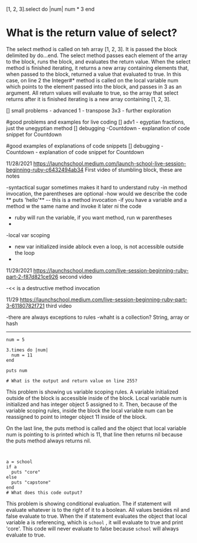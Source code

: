 [1, 2, 3].select do |num|
  num * 3
end
# What is the return value of select?

The select method is called on teh array [1, 2, 3]. 
It is passed the block delimited by do...end. The select method
passes each element of the array to the block, runs the block, and
evaluates the return value. When the select method is finished iterating, 
it returns a new array containing elements that, when passed to the block, returned
a value that evaluated to true. In this case, on line 2 the Integer#* method is called on
the local variable num which points to the element passed into the block, and passes in 3 as
an argument. All return values will evaluate to true, so the array that select returns after it
is finished iterating is a new array containing [1, 2, 3]. 

























[] small problems - advanced 1 - transpose 3x3 - further exploration






#good problems and examples for live coding
[] adv1 - egyptian fractions, just the unegyptian method
[] debugging -Countdown - explanation of code snippet for Countdown


#good examples of explanations of code snippets
[] debugging -Countdown - explanation of code snippet for Countdown










11/28/2021 
https://launchschool.medium.com/launch-school-live-session-beginning-ruby-c6432494ab34
First video of stumbling block, these are notes

-syntactical sugar sometimes makes it hard to understand ruby
-in method invocation, the parentheses are optional
-how would we describe the code ** puts 'hello'** -- this is a method invocation
-if you have a variable and a method w the same name and invoke it later ni the code
-   ruby will run the variable, if you want method, run w parentheses
-

-local var scoping
- new var initialized inside  ablock even a loop, is not accessible outside the loop
- 


11/29/2021
https://launchschool.medium.com/live-session-beginning-ruby-part-2-f87d821ce926
second video

-<< is a destructive method invocation




11/29
https://launchschool.medium.com/live-session-beginning-ruby-part-3-61180782f721
third video

-there are always exceptions to rules
-whaht is a collection? String, array or hash





--------------------------------------------------------------------------------

```
num = 5

3.times do |num|
  num = 11
end

puts num

# What is the output and return value on line 255?

```
This problem is showing us variable scoping rules. A variable initialized outside of the 
block is accessible inside of the block. Local variable num is initialized and has integer object 5 assigned to it. 
Then,  because of the variable scoping rules, inside the block the local variable num can be reassigned
to point to integer object 11 inside of the block. 

On the last line, the puts method is called and the object that local variable num is pointing to 
is printed which is 11, that line then returns nil because the puts method always returns nil. 











```


a = school
if a
  puts "core"
else
  puts "capstone"
end
# What does this code output?

```

This problem is showing conditional evaluation. The if statement will evaluate 
whatever is to the right of it to a boolean. All values besides nil and false evaluate to true. 
When the if statement evaluates the object that local variable a is referencing, which is `school`
, it will evaluate to true and print 'core'. This code will never evaluate to false because `school` 
will always evaluate to true. 